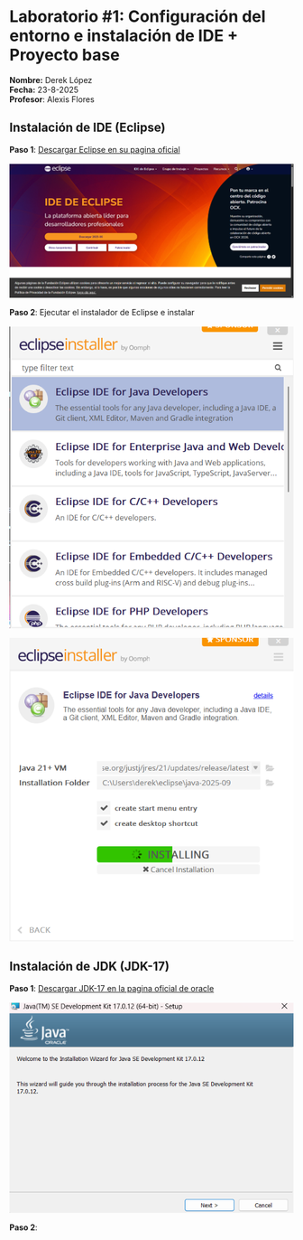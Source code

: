 # Laboratorio #1:  Configuración del entorno e instalación de IDE + Proyecto base

**Nombre:** Derek López <br>
**Fecha:** 23-8-2025 <br>
**Profesor**: Alexis Flores

## Instalación de IDE (Eclipse)
**Paso 1**: <a href="https://eclipseide.org/">Descargar Eclipse en su pagina oficial</a> <br><br>
![Texto alternativo](https://github.com/DerekLopez17/Trabajos/blob/main/Capturas/paginaoficial.png?raw=true)

**Paso 2**: Ejecutar el instalador de Eclipse e instalar <br><br> 
![Texto alternativo](https://github.com/DerekLopez17/Trabajos/blob/main/Capturas/instalador.png?raw=true)

![Texto alternativo](https://github.com/DerekLopez17/Trabajos/blob/main/Capturas/instalando.png?raw=true)

## Instalación de JDK (JDK-17)

**Paso 1**: <a href="https://www.oracle.com/java/technologies/javase/jdk17-archive-downloads.html">
Descargar JDK-17 en la pagina oficial de oracle</a> <br><br>
![Texto alternativo](https://github.com/DerekLopez17/Trabajos/blob/main/Capturas/instaladorjdk.png?raw=true)

**Paso 2**: 



